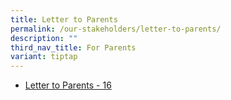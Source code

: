 ```yaml
---
title: Letter to Parents
permalink: /our-stakeholders/letter-to-parents/
description: ""
third_nav_title: For Parents
variant: tiptap
---
```

<ul data-tight="true" class="tight">
<li>
<p><a href="/files/2024 Letter to Parents/PVPS_2024_16__combined_.pdf" rel="noopener nofollow" target="_blank">Letter to Parents - 16</a>
</p>
</li>
</ul>
<p></p>